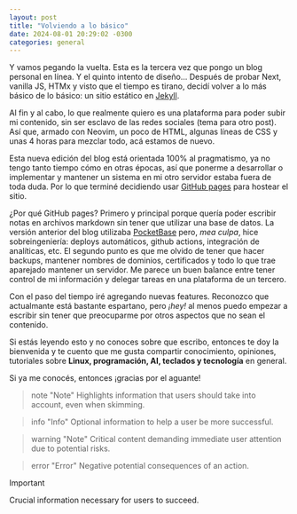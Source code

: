 ```yaml
---
layout: post
title: "Volviendo a lo básico"
date: 2024-08-01 20:29:02 -0300
categories: general
---
```


Y vamos pegando la vuelta. Esta es la tercera vez que pongo un blog
personal en línea. Y el quinto intento de diseño... Después de probar Next,
vanilla JS, HTMx y visto que el tiempo es tirano, decidí volver a lo más
básico de lo básico: un sitio estático en [Jekyll][jekyllrb].

Al fin y al cabo, lo que realmente quiero es una plataforma para poder subir mi
contenido, sin ser esclavo de las redes sociales (tema para otro post).
Así que, armado con Neovim, un poco de HTML, algunas líneas de CSS y unas 4
horas para mezclar todo, acá estamos de nuevo.

Esta nueva edición del blog está orientada 100% al pragmatismo, ya no tengo
tanto tiempo cómo en otras épocas, así que ponerme a desarrollar o implementar
y mantener un sistema en mi otro servidor estaba fuera de toda duda. Por lo que
terminé decidiendo usar [GitHub pages][ghpages] para hostear el sitio.

¿Por qué GitHub pages? Primero y principal porque quería poder escribir notas en
archivos markdown sin tener que utilizar una base de datos. La versión anterior
del blog utilizaba [PocketBase][pocketbase] pero, _mea culpa_, hice sobreingeniería:
deploys automáticos, github actions, integración de analíticas, etc. El segundo
punto es que me olvido de tener que hacer backups, mantener nombres de dominios,
certificados y todo lo que trae aparejado mantener un servidor. Me parece un
buen balance entre tener control de mi información y delegar tareas en una
plataforma de un tercero.

Con el paso del tiempo iré agregando nuevas features. Reconozco que actualmante
está bastante espartano, pero _¡hey!_ al menos puedo empezar a escribir sin tener
que preocuparme por otros aspectos que no sean el contenido.

Si estás leyendo esto y no conoces sobre que escribo, entonces te doy la
bienvenida y te cuento que me gusta compartir conocimiento, opiniones, tutoriales
sobre **Linux, programación, AI, teclados y tecnología** en general.

Si ya me conocés, entonces ¡gracias por el aguante!

> note "Note"
> Highlights information that users should take into account, even when skimming.

> info "Info"
> Optional information to help a user be more successful.

> warning "Note"
> Critical content demanding immediate user attention due to potential risks.

> error "Error"
> Negative potential consequences of an action.

> [!IMPORTANT]  
> Crucial information necessary for users to succeed.

[jekyllrb]: https://jekyllrb.com/
[ghpages]: https://pages.github.com
[pocketbase]: https://pocketbase.io/
